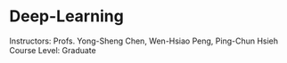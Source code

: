 # Deep-Learning

Instructors: Profs. Yong-Sheng Chen, Wen-Hsiao Peng, Ping-Chun Hsieh
Course Level: Graduate
